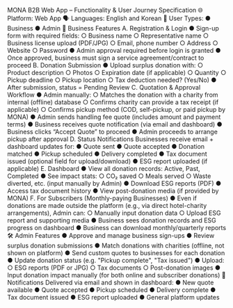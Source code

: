 MONA B2B Web App – Functionality & User Journey
Specification
🌐 Platform: Web App
🗣 Languages: English and Korean
👥 User Types:
● Business
● Admin
🧾 Business Features
A. Registration & Login
● Sign-up form with required fields:
○ Business name
○ Representative name
○ Business license upload (PDF/JPG)
○ Email, phone number
○ Address
○ Website
○ Password
● Admin approval required before login is granted
● Once approved, business must sign a service agreement/contract to proceed
B. Donation Submission
● Upload surplus donation with:
○ Product description
○ Photos
○ Expiration date (if applicable)
○ Quantity
○ Pickup deadline
○ Pickup location
○ Tax deduction needed? (Yes/No)
● After submission, status = Pending Review
C. Quotation & Approval Workflow
● Admin manually:
○ Matches the donation with a charity from internal (offline) database
○ Confirms charity can provide a tax receipt (if applicable)
○ Confirms pickup method (COD, self-pickup, or paid pickup by MONA)
● Admin sends handling fee quote (includes amount and payment terms)
● Business receives quote notification (via email and dashboard)
● Business clicks “Accept Quote” to proceed
● Admin proceeds to arrange pickup after approval
D. Status Notifications
Businesses receive email + dashboard updates for:
● Quote sent
● Quote accepted
● Donation matched
● Pickup scheduled
● Delivery completed
● Tax document issued (optional field for upload/download)
● ESG report uploaded (if applicable)
E. Dashboard
● View all donation records: Active, Past, Completed
● See impact stats:
○ CO₂ saved
○ Meals served
○ Waste diverted, etc. (input manually by Admin)
● Download ESG reports (PDF)
● Access tax document history
● View post-donation media (if provided by MONA)
F. For Subscribers (Monthly-paying Businesses)
● Even if donations are made outside the platform (e.g., via direct hotel-charity arrangements), Admin can:
○ Manually input donation data
○ Upload ESG report and supporting media
● Business sees donation records and ESG progress on dashboard
● Business can download monthly/quarterly reports
🛠 Admin Features
● Approve and manage business sign-ups
● Review surplus donation submissions
● Match donations with charities (offline, not shown on platform)
● Send custom quotes to businesses for each donation
● Update donation status (e.g. "Pickup complete", "Tax issued")
● Upload:
○ ESG reports (PDF or JPG)
○ Tax documents
○ Post-donation images
● Input donation impact manually (for both online and subscriber donations)
📩 Notifications
Delivered via email and shown in dashboard:
● New quote available
● Quote accepted
● Pickup scheduled
● Delivery complete
● Tax document issued
● ESG report uploaded
● General platform updates